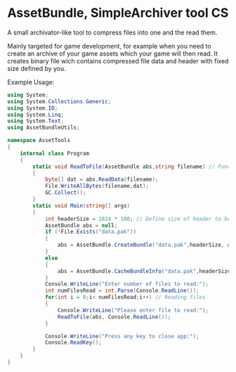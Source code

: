 # AssetBundle, SimpleArchiver tool CS
A small archivator-like tool to compress files into one and the read them. 

Mainly targeted for game development, for example when you need to create an archive of your game assets which your game will then read.
It creates binary file wich contains compressed file data and header with fixed size defined by you.

Example Usage:

```cs
using System;
using System.Collections.Generic;
using System.IO;
using System.Linq;
using System.Text;
using AssetBundleUtils;

namespace AssetTools
{
    internal class Program
    {
        static void ReadToFile(AssetBundle abs,string filename) // Function to read to file, what else to say
        {
            byte[] dat = abs.ReadData(filename);
            File.WriteAllBytes(filename,dat);
            GC.Collect();
        }
        static void Main(string[] args)
        {
            int headerSize = 1024 * 100; // Define size of header to be ~100kb
            AssetBundle abs = null;
            if (!File.Exists("data.pak"))
            {
                abs = AssetBundle.CreateBundle("data.pak",headerSize, args); // Creating asset bundle from console args
            }
            else
            {
                abs = AssetBundle.CacheBundleInfo("data.pak",headerSize); // Cahing bundle from drive
            }
            Console.WriteLine("Enter number of files to read:");
            int numFilesRead = int.Parse(Console.ReadLine());
            for(int i = 0;i< numFilesRead;i++) // Reading files
            {
                Console.WriteLine("Please enter file to read:");
                ReadToFile(abs, Console.ReadLine());
            }

            Console.WriteLine("Press any key to close app:");
            Console.ReadKey();
        }
    }
}

```
